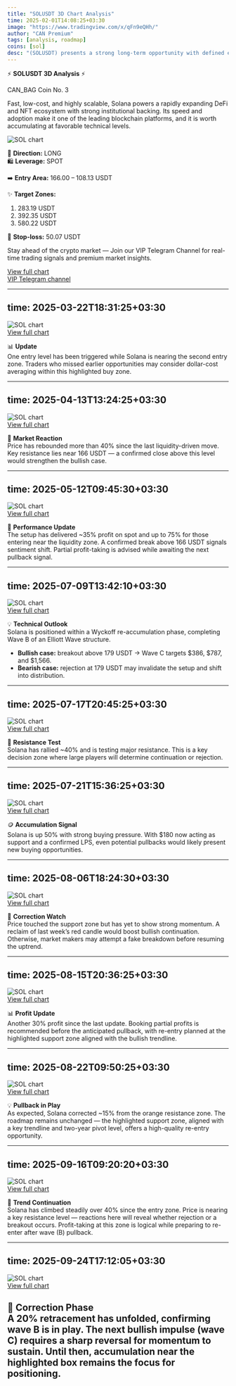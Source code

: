 ```yaml
---
title: "SOLUSDT 3D Chart Analysis"
time: 2025-02-01T14:08:25+03:30
image: "https://www.tradingview.com/x/qFn9eQHh/"
author: "CAN Premium"
tags: [analysis, roadmap]
coins: [sol]
desc: "(SOLUSDT) presents a strong long-term opportunity with defined entry zones, multi-level targets, and a protective stop-loss."
---
```


⚡️ **SOLUSDT 3D Analysis** ⚡️  

CAN_BAG Coin No. 3  

Fast, low-cost, and highly scalable, Solana powers a rapidly expanding DeFi and NFT ecosystem with strong institutional backing. Its speed and adoption make it one of the leading blockchain platforms, and it is worth accumulating at favorable technical levels.  

![SOL chart](https://www.tradingview.com/x/qFn9eQHh/)  

🔼 **Direction:** LONG  
🛍 **Leverage:** SPOT  

➡️ **Entry Area:** 166.00 – 108.13 USDT  

✨ **Target Zones:**  
1. 283.19 USDT  
2. 392.35 USDT  
3. 580.22 USDT  

🔴 **Stop-loss:** 50.07 USDT  

Stay ahead of the crypto market — Join our VIP Telegram Channel for real-time trading signals and premium market insights. 

[View full chart](https://www.tradingview.com/x/qFn9eQHh/)  
[VIP Telegram channel](https://t.me/+2znhsiCGpI81MzQ0)

---
time: 2025-03-22T18:31:25+03:30
---

![SOL chart](https://www.tradingview.com/x/lV6fZaU7/)  
[View full chart](https://www.tradingview.com/x/lV6fZaU7/)  

📊 **Update**  
One entry level has been triggered while Solana is nearing the second entry zone. Traders who missed earlier opportunities may consider dollar-cost averaging within this highlighted buy zone.

---
time: 2025-04-13T13:24:25+03:30
---

![SOL chart](https://www.tradingview.com/x/OGqthJ98/)  
[View full chart](https://www.tradingview.com/x/OGqthJ98/)  

🔎 **Market Reaction**  
Price has rebounded more than 40% since the last liquidity-driven move. Key resistance lies near 166 USDT — a confirmed close above this level would strengthen the bullish case.

---
time: 2025-05-12T09:45:30+03:30
---

![SOL chart](https://www.tradingview.com/x/pyJmZdTN/)  
[View full chart](https://www.tradingview.com/x/pyJmZdTN/)  

🚀 **Performance Update**  
The setup has delivered ~35% profit on spot and up to 75% for those entering near the liquidity zone. A confirmed break above 166 USDT signals sentiment shift. Partial profit-taking is advised while awaiting the next pullback signal.

---
time: 2025-07-09T13:42:10+03:30
---

![SOL chart](https://www.tradingview.com/x/Bi5Uq63N/)  
[View full chart](https://www.tradingview.com/x/Bi5Uq63N/)  

💡 **Technical Outlook**  
Solana is positioned within a Wyckoff re-accumulation phase, completing Wave B of an Elliott Wave structure.  
- **Bullish case:** breakout above 179 USDT → Wave C targets $386, $787, and $1,566.  
- **Bearish case:** rejection at 179 USDT may invalidate the setup and shift into distribution.

---
time: 2025-07-17T20:45:25+03:30
---

![SOL chart](https://www.tradingview.com/x/6kCNSwDC/)  
[View full chart](https://www.tradingview.com/x/6kCNSwDC/)  

📌 **Resistance Test**  
Solana has rallied ~40% and is testing major resistance. This is a key decision zone where large players will determine continuation or rejection.

---
time: 2025-07-21T15:36:25+03:30
---

![SOL chart](https://www.tradingview.com/x/Ok08tME1/)  
[View full chart](https://www.tradingview.com/x/Ok08tME1/)  

🪙 **Accumulation Signal**  
Solana is up 50% with strong buying pressure. With $180 now acting as support and a confirmed LPS, even potential pullbacks would likely present new buying opportunities.

---
time: 2025-08-06T18:24:30+03:30
---

![SOL chart](https://www.tradingview.com/x/QTN3rm2G/)  
[View full chart](https://www.tradingview.com/x/QTN3rm2G/)  

🔎 **Correction Watch**  
Price touched the support zone but has yet to show strong momentum. A reclaim of last week’s red candle would boost bullish continuation. Otherwise, market makers may attempt a fake breakdown before resuming the uptrend.

---
time: 2025-08-15T20:36:25+03:30
---

![SOL chart](https://www.tradingview.com/x/p8EO8qry/)  
[View full chart](https://www.tradingview.com/x/p8EO8qry/)  

📊 **Profit Update**  
Another 30% profit since the last update. Booking partial profits is recommended before the anticipated pullback, with re-entry planned at the highlighted support zone aligned with the bullish trendline.

---
time: 2025-08-22T09:50:25+03:30
---

![SOL chart](https://www.tradingview.com/x/S6amEEAg/)  
[View full chart](https://www.tradingview.com/x/S6amEEAg/)  

💡 **Pullback in Play**  
As expected, Solana corrected ~15% from the orange resistance zone. The roadmap remains unchanged — the highlighted support zone, aligned with a key trendline and two-year pivot level, offers a high-quality re-entry opportunity.

---
time: 2025-09-16T09:20:20+03:30
---

![SOL chart](https://www.tradingview.com/x/TH7Dp3ja/)  
[View full chart](https://www.tradingview.com/x/TH7Dp3ja/)  

🚀 **Trend Continuation**  
Solana has climbed steadily over 40% since the entry zone. Price is nearing a key resistance level — reactions here will reveal whether rejection or a breakout occurs. Profit-taking at this zone is logical while preparing to re-enter after wave (B) pullback.

---
time: 2025-09-24T17:12:05+03:30
---

![SOL chart](https://www.tradingview.com/x/2kcWl7tb/)  
[View full chart](https://www.tradingview.com/x/2kcWl7tb/)  

📌 **Correction Phase**  
A 20% retracement has unfolded, confirming wave B is in play. The next bullish impulse (wave C) requires a sharp reversal for momentum to sustain. Until then, accumulation near the highlighted box remains the focus for positioning.
---